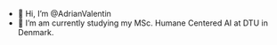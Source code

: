 - 👋 Hi, I’m @AdrianValentin
- 👀 I’m am currently studying my MSc. Humane Centered AI at DTU in Denmark. 


<!---
AdrianValentin/AdrianValentin is a ✨ special ✨ repository because its `README.md` (this file) appears on your GitHub profile.
You can click the Preview link to take a look at your changes.
- 📫 How to reach me 
--->
